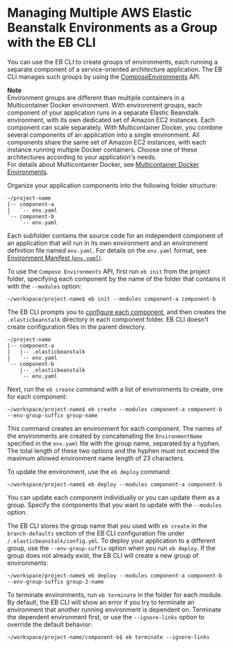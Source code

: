 # Managing Multiple AWS Elastic Beanstalk Environments as a Group with the EB CLI<a name="ebcli-compose"></a>

You can use the EB CLI to create groups of environments, each running a separate component of a service\-oriented architecture application\. The EB CLI manages such groups by using the [ComposeEnvironments](http://docs.aws.amazon.com/elasticbeanstalk/latest/api/API_ComposeEnvironments.html) API\.

**Note**  
Environment groups are different than multiple containers in a Multicontainer Docker environment\. With environment groups, each component of your application runs in a separate Elastic Beanstalk environment, with its own dedicated set of Amazon EC2 instances\. Each component can scale separately\. With Multicontainer Docker, you combine several components of an application into a single environment\. All components share the same set of Amazon EC2 instances, with each instance running multiple Docker containers\. Choose one of these architectures according to your application's needs\.  
For details about Multicontainer Docker, see [Multicontainer Docker Environments](create_deploy_docker_ecs.md)\.

Organize your application components into the following folder structure:

```
~/project-name
|-- component-a
|   `-- env.yaml
`-- component-b
    `-- env.yaml
```

Each subfolder contains the source code for an independent component of an application that will run in its own environment and an environment definition file named `env.yaml`\. For details on the `env.yaml` format, see [Environment Manifest \(`env.yaml`\)](environment-cfg-manifest.md)\. 

To use the `Compose Environments` API, first run `eb init` from the project folder, specifying each component by the name of the folder that contains it with the `--modules` option:

```
~/workspace/project-name$ eb init --modules component-a component-b
```

The EB CLI prompts you to [configure each component](eb-cli3-configuration.md), and then creates the `.elasticbeanstalk` directory in each component folder\. EB CLI doesn't create configuration files in the parent directory\.

```
~/project-name
|-- component-a
|   |-- .elasticbeanstalk
|   `-- env.yaml
`-- component-b
    |-- .elasticbeanstalk
    `-- env.yaml
```

Next, run the `eb create` command with a list of environments to create, one for each component:

```
~/workspace/project-name$ eb create --modules component-a component-b --env-group-suffix group-name
```

This command creates an environment for each component\. The names of the environments are created by concatenating the `EnvironmentName` specified in the `env.yaml` file with the group name, separated by a hyphen\. The total length of these two options and the hyphen must not exceed the maximum allowed environment name length of 23 characters\.

To update the environment, use the `eb deploy` command:

```
~/workspace/project-name$ eb deploy --modules component-a component-b
```

You can update each component individually or you can update them as a group\. Specify the components that you want to update with the `--modules` option\.

The EB CLI stores the group name that you used with `eb create` in the `branch-defaults` section of the EB CLI configuration file under `/.elasticbeanstalk/config.yml`\. To deploy your application to a different group, use the `--env-group-suffix` option when you run `eb deploy`\. If the group does not already exist, the EB CLI will create a new group of environments:

```
~/workspace/project-name$ eb deploy --modules component-a component-b --env-group-suffix group-2-name
```

To terminate environments, run `eb terminate` in the folder for each module\. By default, the EB CLI will show an error if you try to terminate an environment that another running environment is dependent on\. Terminate the dependent environment first, or use the `--ignore-links` option to override the default behavior:

```
~/workspace/project-name/component-b$ eb terminate --ignore-links
```